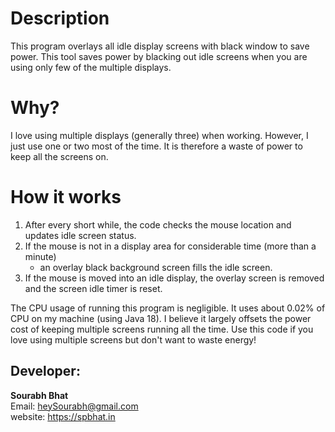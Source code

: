 # Description
This program overlays all idle display screens with black window to save power.
This tool saves power by blacking out idle screens when you are using only few of the multiple displays.

# Why?
I love using multiple displays (generally three) when working. However, I just use one or two most of the time. 
It is therefore a waste of power to keep all the screens on.

# How it works
1. After every short while, the code checks the mouse location and updates idle screen status.
2. If the mouse is not in a display area for considerable time (more than a minute)
    - an overlay black background screen fills the idle screen.
3. If the mouse is moved into an idle display, the overlay screen is removed and the screen idle timer is reset.

The CPU usage of running this program is negligible. It uses about 0.02% of CPU on my machine (using Java 18). 
I believe it largely offsets the power cost of keeping multiple screens running all the time.
Use this code if you love using multiple screens but don't want to waste energy!

## Developer:
**Sourabh Bhat**  
Email: heySourabh@gmail.com  
website: https://spbhat.in  
